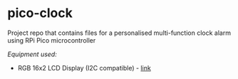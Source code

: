 # pico-clock
Project repo that contains files for a personalised multi-function clock alarm using RPi Pico microcontroller

*Equipment used:*
* RGB 16x2 LCD Display (I2C compatible) - [link](https://thepihut.com/products/rgb-16x2-i2c-lcd-display-3-3v-5v?variant=39862439444675)
